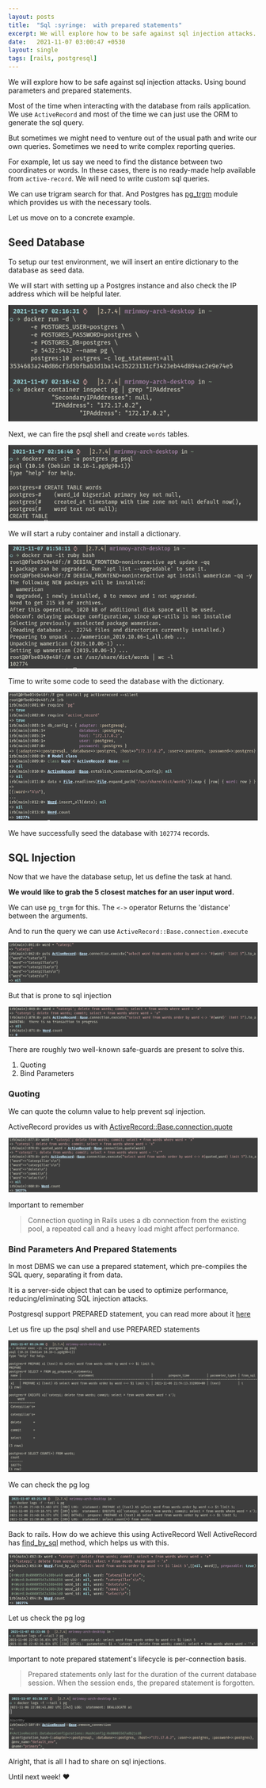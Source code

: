 ```yaml
---
layout: posts
title:  "Sql :syringe:  with prepared statements"
excerpt: We will explore how to be safe against sql injection attacks.
date:   2021-11-07 03:00:47 +0530
layout: single
tags: [rails, postgresql]
---
```

We will explore how to be safe against sql injection attacks. Using bound parameters and prepared statements.

Most of the time when interacting with the database from rails application. We use `ActiveRecord` and most of the time we can just use the ORM to generate the sql query.

But sometimes we might need to venture out of the usual path and write our own queries. Sometimes we need to write complex reporting queries.

For example, let us say we need to find the distance between two coordinates or words. In these cases, there is no ready-made help available from `active-record`. We will need to write custom sql queries.

We can use trigram search for that. And Postgres has [pg_trgm](https://www.postgresql.org/docs/current/pgtrgm.html) module which provides us with the necessary tools.

Let us move on to a concrete example.

## Seed Database

To setup our test environment, we will insert an entire dictionary to the database as seed data.

We will start with setting up a Postgres instance and also check the IP address which will be helpful later.

![start_pg](/assets/images/start_pg_2021-11-07-02:17:03.png)

Next, we can fire the psql shell and create `words` tables.

![create_table](/assets/images/create_table_2021-11-07-02:19:04.png)

We will start a ruby container and install a dictionary.

![install_dict](/assets/images/install_dict_2021-11-07-02:11:28.png)

Time to write some code to seed the database with the dictionary.

![seed_data](/assets/images/seed_data_2021-11-07-02:25:58.png)

We have successfully seed the database with `102774` records.

## SQL Injection

Now that we have the database setup, let us define the task at hand.

**We would like to grab the 5 closest matches for an user input word.**

We can use `pg_trgm` for this. The `<->` operator Returns the 'distance' between the arguments.

And to run the query we can use `ActiveRecord::Base.connection.execute`

![raw_sql_1](/assets/images/raw_sql_1_2021-11-07-02:51:36.png)

But that is prone to sql injection

![raw_sql_2](/assets/images/raw_sql_2_2021-11-07-02:52:01.png)

There are roughly two well-known safe-guards are present to solve this.
1. Quoting
2. Bind Parameters

### Quoting

We can quote the column value to help prevent sql injection.

ActiveRecord provides us with [ActiveRecord::Base.connection.quote](https://api.rubyonrails.org/classes/ActiveRecord/ConnectionAdapters/Quoting.html#method-i-quote)

![quoting](/assets/images/quoting_2021-11-07-02:58:40.png)

Important to remember
> Connection quoting in Rails uses a db connection from the existing pool, a repeated call and a heavy load might affect performance.

### Bind Parameters And Prepared Statements

In most DBMS we can use a prepared statement, which pre-compiles the SQL query, separating it from data.

It is a server-side object that can be used to optimize performance, reducing/eliminating SQL injection attacks.

Postgresql support PREPARED statement, you can read more about it [here](https://www.postgresql.org/docs/9.3/sql-prepare.html)

Let us fire up the psql shell and use PREPARED statements

![bind_query](/assets/images/bind_query_2021-11-07-03:25:20.png)

We can check the pg log

![pg_log_1](/assets/images/pg_log_1_2021-11-07-03:22:08.png)

Back to rails. How do we achieve this using ActiveRecord
Well ActiveRecord has [find_by_sql](https://api.rubyonrails.org/v6.1.4/classes/ActiveRecord/Querying.html#method-i-find_by_sql) method, which helps us with this.

![find_by_sql](/assets/images/find_by_sql_2021-11-07-03:11:15.png)

Let us check the pg log

![pg_log_2](/assets/images/pg_log_2_2021-11-07-03:33:47.png)

Important to note prepared statement's lifecycle is per-connection basis.

> Prepared statements only last for the duration of the current database session. When the session ends, the prepared statement is forgotten.

![pg_log_3](/assets/images/pg_log_3_2021-11-07-03:38:51.png)


Alright, that is all I had to share on sql injections.

Until next week! :heart:
